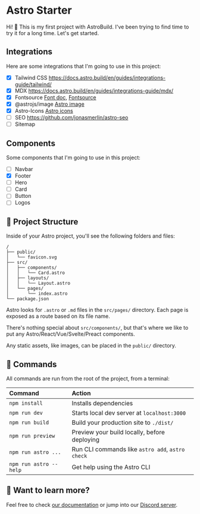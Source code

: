 # Astro Starter

Hi! 👋
This is my first project with AstroBuild.
I've been trying to find time to try it for a long time.
Let's get started.

## Integrations

Here are some integrations that I'm going to use in this project:

- [x] Tailwind CSS https://docs.astro.build/en/guides/integrations-guide/tailwind/
- [x] MDX https://docs.astro.build/en/guides/integrations-guide/mdx/
- [x] Fontsource [Font doc](https://docs.astro.build/en/guides/fonts/), [Fontsource](https://fontsource.org/)
- [x] @astrojs/image [Astro image](https://docs.astro.build/en/guides/integrations-guide/image/)
- [x] Astro-Icons [Astro icons](https://github.com/natemoo-re/astro-icon)
- [ ] SEO https://github.com/jonasmerlin/astro-seo
- [ ] Sitemap

## Components

Some components that I'm going to use in this project:

- [ ] Navbar
- [x] Footer
- [ ] Hero
- [ ] Card
- [ ] Button
- [ ] Logos

## 🚀 Project Structure

Inside of your Astro project, you'll see the following folders and files:

```
/
├── public/
│   └── favicon.svg
├── src/
│   ├── components/
│   │   └── Card.astro
│   ├── layouts/
│   │   └── Layout.astro
│   └── pages/
│       └── index.astro
└── package.json
```

Astro looks for `.astro` or `.md` files in the `src/pages/` directory. Each page is exposed as a route based on its file name.

There's nothing special about `src/components/`, but that's where we like to put any Astro/React/Vue/Svelte/Preact components.

Any static assets, like images, can be placed in the `public/` directory.

## 🧞 Commands

All commands are run from the root of the project, from a terminal:

| Command                | Action                                           |
| :--------------------- | :----------------------------------------------- |
| `npm install`          | Installs dependencies                            |
| `npm run dev`          | Starts local dev server at `localhost:3000`      |
| `npm run build`        | Build your production site to `./dist/`          |
| `npm run preview`      | Preview your build locally, before deploying     |
| `npm run astro ...`    | Run CLI commands like `astro add`, `astro check` |
| `npm run astro --help` | Get help using the Astro CLI                     |

## 👀 Want to learn more?

Feel free to check [our documentation](https://docs.astro.build) or jump into our [Discord server](https://astro.build/chat).
